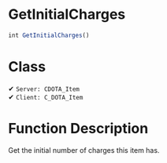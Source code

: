 # GetInitialCharges
```js
int GetInitialCharges()
```
# Class
✔ `Server: CDOTA_Item`  
✔ `Client: C_DOTA_Item`  

# Function Description
Get the initial number of charges this item has.
